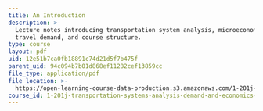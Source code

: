 ```yaml
---
title: An Introduction
description: >-
  Lecture notes introducing transportation system analysis, microeconomics,
  travel demand, and course structure.
type: course
layout: pdf
uid: 12e51b7ca0fb18891c74d21d5f7b475f
parent_uid: 94c094b7b01d868ef11282cef13859cc
file_type: application/pdf
file_location: >-
  https://open-learning-course-data-production.s3.amazonaws.com/1-201j-transportation-systems-analysis-demand-and-economics-fall-2008/12e51b7ca0fb18891c74d21d5f7b475f_MIT1_201JF08_lec01.pdf
course_id: 1-201j-transportation-systems-analysis-demand-and-economics-fall-2008
---
```

